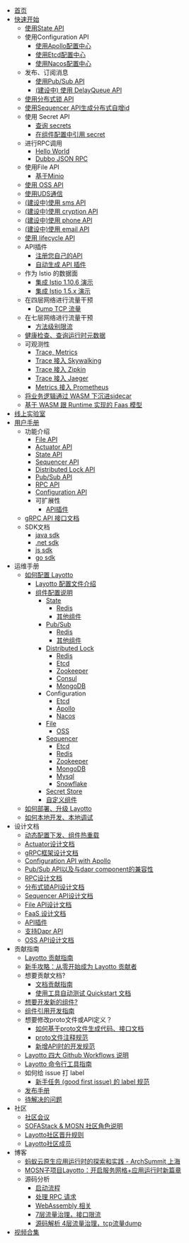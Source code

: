 - [首页](/zh/README.md)
- [快速开始](/zh/start/)
    - [使用State API](zh/start/state/start.md)
    - 使用Configuration API
        - [使用Apollo配置中心](zh/start/configuration/start-apollo.md)
        - [使用Etcd配置中心](zh/start/configuration/start.md)
        - [使用Nacos配置中心](zh/start/configuration/start-nacos.md)
    - 发布、订阅消息
        - [使用Pub/Sub API](zh/start/pubsub/start.md)
        - [(建设中) 使用 DelayQueue API](zh/start/delay_queue/start)
    - [使用分布式锁 API](zh/start/lock/start.md)
    - [使用Sequencer API生成分布式自增id](zh/start/sequencer/start.md)
    - 使用 Secret API
        - [查询 secrets](zh/start/secret/start.md)
        - [在组件配置中引用 secret](zh/start/secret/secret_ref.md)
    - 进行RPC调用
        - [Hello World](zh/start/rpc/helloworld.md)
        - [Dubbo JSON RPC](zh/start/rpc/dubbo_json_rpc.md)
    - 使用File API
        - [基于Minio](zh/start/file/minio.md)
    - [使用 OSS API](zh/start/oss/oss.md)
    - [使用UDS通信](zh/start/uds/start.md)
    <!--quickstart_generator-->
    - [(建设中)使用 sms API](zh/start/sms/start) 
    - [(建设中)使用 cryption API](zh/start/cryption/start) 
    - [(建设中)使用 phone API](zh/start/phone/start) 
    - [(建设中)使用 email API](zh/start/email/start) 
    - [使用 lifecycle API](zh/start/lifecycle/start) 
    - API插件
        - [注册您自己的API](zh/start/api_plugin/helloworld.md)
        - [自动生成 API 插件](zh/start/api_plugin/generate.md)
    - 作为 Istio 的数据面
        - [集成 Istio 1.10.6 演示](zh/start/istio/)
        - [集成 Istio 1.5.x 演示](zh/start/istio/start.md)
    - 在四层网络进行流量干预
        - [Dump TCP 流量](zh/start/network_filter/tcpcopy.md)
    - 在七层网络进行流量干预
        - [方法级别限流](zh/start/stream_filter/flow_control.md)
    - [健康检查、查询运行时元数据](zh/start/actuator/start.md)
    - 可观测性
        - [Trace, Metrics](zh/start/trace/trace.md)
        - [Trace 接入 Skywalking](zh/start/trace/skywalking.md)
        - [Trace 接入 Zipkin](zh/start/trace/zipkin.md)
        - [Trace 接入 Jaeger](zh/start/trace/jaeger.md)
        - [Metrics 接入 Prometheus](zh/start/trace/prometheus.md)
    - [将业务逻辑通过 WASM 下沉进sidecar](zh/start/wasm/start.md)
    - [基于 WASM 跟 Runtime 实现的 Faas 模型](zh/start/faas/start.md)
- [线上实验室](zh/start/lab.md)
- [用户手册](zh/building_blocks/)
    - 功能介绍
        - [File API](zh/building_blocks/file/file.md)
        - [Actuator API](zh/building_blocks/actuator/actuator.md)
        - [State API](zh/building_blocks/state/reference.md)
        - [Sequencer API](zh/building_blocks/sequencer/reference.md)
        - [Distributed Lock API](zh/building_blocks/lock/reference.md)
        - [Pub/Sub API](zh/building_blocks/pubsub/reference.md)
        - [RPC API](zh/building_blocks/rpc/reference.md)
        - [Configuration API](zh/building_blocks/configuration/reference.md)
        - 可扩展性
            - [API插件](zh/design/api_plugin/design.md)
    - [gRPC API 接口文档](zh/api_reference/README.md)
    - SDK文档
        - [java sdk](https://github.com/layotto/java-sdk)
        - [.net sdk](https://github.com/layotto/dotnet-sdk)
        - [js sdk](https://github.com/layotto/js-sdk)
        - [go sdk](zh/sdk_reference/go/start.md)
- 运维手册
    - [如何配置 Layotto](zh/configuration/)
        - [Layotto 配置文件介绍](zh/configuration/overview.md)
        - [组件配置说明](zh/component_specs/overview.md)
            - [State](zh/component_specs/state/common.md)
                - [Redis](zh/component_specs/state/redis.md)
                - [其他组件](zh/component_specs/state/others.md)
            - [Pub/Sub](zh/component_specs/pubsub/common.md)
                - [Redis](zh/component_specs/pubsub/redis.md)
                - [其他组件](zh/component_specs/pubsub/others.md)
            - [Distributed Lock](zh/component_specs/lock/common.md)
                - [Redis](zh/component_specs/lock/redis.md)
                - [Etcd](zh/component_specs/lock/etcd.md)
                - [Zookeeper](zh/component_specs/lock/zookeeper.md)
                - [Consul](zh/component_specs/lock/consul.md)
                - [MongoDB](zh/component_specs/lock/mongo.md)
            - Configuration
                - [Etcd](zh/component_specs/configuration/etcd.md)
                - [Apollo](zh/component_specs/configuration/apollo.md)
                - [Nacos](zh/component_specs/configuration/nacos.md)
            - [File](zh/component_specs/file/common.md)
                - [OSS](zh/component_specs/file/oss.md)
            - [Sequencer](zh/component_specs/sequencer/common.md)
                - [Etcd](zh/component_specs/sequencer/etcd.md)
                - [Redis](zh/component_specs/sequencer/redis.md)
                - [Zookeeper](zh/component_specs/sequencer/zookeeper.md)
                - [MongoDB](zh/component_specs/sequencer/mongo.md)
                - [Mysql](zh/component_specs/sequencer/mysql.md)
                - [Snowflake](zh/component_specs/sequencer/snowflake.md)
            - [Secret Store](zh/component_specs/secret/common.md)  
            - [自定义组件](zh/component_specs/custom/common.md)
    - [如何部署、升级 Layotto](zh/operation/)
    - [如何本地开发、本地调试](zh/operation/local.md)
- 设计文档
    - [动态配置下发、组件热重载](zh/design/lifecycle/apply_configuration.md)
    - [Actuator设计文档](zh/design/actuator/actuator-design-doc.md)
    - [gRPC框架设计文档](zh/design/actuator/grpc-design-doc.md)
    - [Configuration API with Apollo](zh/design/configuration/configuration-api-with-apollo.md)
    - [Pub/Sub API以及与dapr component的兼容性](zh/design/pubsub/pubsub-api-and-compability-with-dapr-component.md)
    - [RPC设计文档](zh/design/rpc/rpc设计文档.md)
    - [分布式锁API设计文档](zh/design/lock/lock-api-design.md)
    - [Sequencer API设计文档](zh/design/sequencer/design.md)
    - [File API设计文档](zh/design/file/file-design.md)
    - [FaaS 设计文档](zh/design/faas/faas-poc-design.md)
    - [API插件](zh/design/api_plugin/design.md)
    - [支持Dapr API](zh/design/api_plugin/dapr_api.md)
    - [OSS API设计文档](zh/design/oss/design.md)
- 贡献指南
    - [Layotto 贡献指南](zh/development/CONTRIBUTING.md)
    - [新手攻略：从零开始成为 Layotto 贡献者](zh/development/start-from-zero.md)
    - 想要贡献文档?
        - [文档贡献指南](zh/development/contributing-doc.md)
        - [使用工具自动测试 Quickstart 文档](zh/development/test-quickstart.md)
    - [想要开发新的组件?](zh/development/developing-component.md)
    - [组件引用开发指南](zh/development/component_ref/component_ref.md)
    - 想要修改proto文件或API定义？
        - [如何基于proto文件生成代码、接口文档](zh/api_reference/how_to_generate_api_doc.md)
        - [proto文件注释规范](zh/api_reference/comment_spec_of_proto.md)
        - [新增API时的开发规范](zh/development/developing-api.md)
    - [Layotto 四大 Github Workflows 说明](zh/development/github-workflows.md)
    - [Layotto 命令行工具指南](zh/development/commands.md)
    - 如何给 issue 打 label
        - [新手任务 (good first issue) 的 label 规范](zh/development/label-spec.md)
    - [发布手册](zh/development/release-guide.md)
    - [待解决的问题](zh/development/problems-to-solve.md)
- 社区
    - [社区会议](zh/community/meeting.md)
    - [SOFAStack & MOSN 社区角色说明](zh/community/governance.md)
    - [Layotto社区晋升规则](zh/community/promote.md)
    - [Layotto社区成员](zh/community/people.md)
- 博客
    - [蚂蚁云原生应用运行时的探索和实践 - ArchSummit 上海](zh/blog/exploration-and-practice-of-antcloud-native-application-runtime-archsummit-shanghai.md)
    - [MOSN子项目Layotto：开启服务网格+应用运行时新篇章](zh/blog/mosn-subproject-layotto-opening-a-new-chapter-in-service-grid-application-runtime/index.md)
    - 源码分析
        - [启动流程](zh/blog/code/start_process/start_process.md)
        - [处理 RPC 请求](zh/blog/code/layotto-rpc/index.md)
        - [WebAssembly 相关](zh/blog/code/webassembly/index.md)
        - [7层流量治理，接口限流](zh/blog/code/flowcontrol/flowcontrol_code_analyze.md)
        - [源码解析 4层流量治理，tcp流量dump](zh/blog/tcpcopy_code_analyze.md)
- [视频合集](zh/video/README.md)
